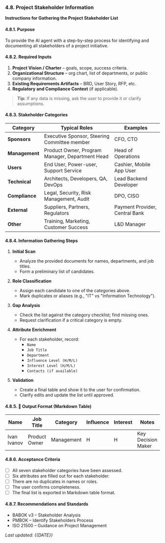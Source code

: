 ### 4.8. Project Stakeholder Information
**Instructions for Gathering the Project Stakeholder List**

#### 4.8.1. Purpose
To provide the AI agent with a step-by-step process for identifying and documenting all stakeholders of a project initiative.

#### 4.8.2. Required Inputs
1.  **Project Vision / Charter** – goals, scope, success criteria.
2.  **Organizational Structure** – org chart, list of departments, or public company information.
3.  **Existing Requirements Artifacts** – BRD, User Story, RFP, etc.
4.  **Regulatory and Compliance Context** (if applicable).

> **Tip:** If any data is missing, ask the user to provide it or clarify assumptions.

#### 4.8.3. Stakeholder Categories

| Category        | Typical Roles                                  | Examples                           |
|-----------------|------------------------------------------------|------------------------------------|
| **Sponsors**    | Executive Sponsor, Steering Committee member   | CFO, CTO                          |
| **Management**  | Product Owner, Program Manager, Department Head| Head of Operations                |
| **Users**       | End User, Power-user, Support Service          | Cashier, Mobile App User          |
| **Technical**   | Architects, Developers, QA, DevOps             | Lead Backend Developer            |
| **Compliance**  | Legal, Security, Risk Management, Audit        | DPO, CISO                         |
| **External**    | Suppliers, Partners, Regulators                | Payment Provider, Central Bank    |
| **Other**       | Training, Marketing, Customer Success          | L&D Manager                       |

#### 4.8.4. Information Gathering Steps

1.  **Initial Scan**
    -   Analyze the provided documents for names, departments, and job titles.
    -   Form a preliminary list of candidates.

2.  **Role Classification**
    -   Assign each candidate to one of the categories above.
    -   Mark duplicates or aliases (e.g., "IT" vs "Information Technology").

3.  **Gap Analysis**
    -   Check the list against the category checklist; find missing ones.
    -   Request clarification if a critical category is empty.

4.  **Attribute Enrichment**
    -   For each stakeholder, record:
        -   `Name`
        -   `Job Title`
        -   `Department`
        -   `Influence Level (H/M/L)`
        -   `Interest Level (H/M/L)`
        -   `Contacts (if available)`

5.  **Validation**
    -   Create a final table and show it to the user for confirmation.
    -   Clarify edits and update the list until approved.

#### 4.8.5. 📄 Output Format (Markdown Table)

| Name         | Job Title       | Category   | Influence | Interest | Notes             |
|--------------|-----------------|------------|-----------|----------|-------------------|
| Ivan Ivanov  | Product Owner   | Management | H         | H        | Key Decision Maker|

#### 4.8.6. Acceptance Criteria
- [ ] All seven stakeholder categories have been assessed.
- [ ] Six attributes are filled out for each stakeholder.
- [ ] There are no duplicates in names or roles.
- [ ] The user confirms completeness.
- [ ] The final list is exported in Markdown table format.

#### 4.8.7. Recommendations and Standards
- BABOK v3 – Stakeholder Analysis
- PMBOK – Identify Stakeholders Process
- ISO 21500 – Guidance on Project Management

*Last updated: {{DATE}}*
